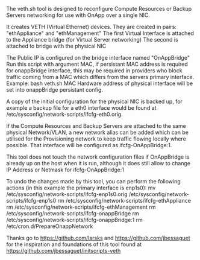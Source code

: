 The veth.sh tool is designed to reconfigure Compute Resources or Backup Servers networking for use with OnApp over a single NIC.

It creates VETH (Virtual Ethernet) devices. They are created in pairs: "ethAppliance" and "ethManagement"
The first Virtual Interface is attached to the Appliance bridge (for Virtual Server networking)
The second is attached to bridge with the physical NIC

The Public IP is configured on the bridge interface named "OnAppBridge"
Run this script with argument MAC, if persistant MAC address is required for onappBridge interface, this may be required in providers who block traffic coming from a MAC which differs from the servers primary interface. Example: bash veth.sh MAC
Hardware address of physical interface will be set into onappBridge persistant config.

A copy of the initial configuration for the physical NIC is backed up, for example a backup file for a eth0 interface would be found at /etc/sysconfig/network-scripts/ifcfg-eth0.orig.

If the Compute Resources and Backup Servers are attached to the same physical Network/VLAN, a new network alias can be added which can be utilised for the Provisioning network to keep traffic flowing locally where possible. That interface will be configured as ifcfg-OnAppBridge:1.

This tool does not touch the network configuration files if OnAppBridge is already up on the host when it is run, although it does still allow to change IP Address or Netmask for ifcfg-OnAppBridge:1

To undo the changes made by this tool, you can perform the following actions (in this example the primary interface is enp1s0):
mv /etc/sysconfig/network-scripts/ifcfg-enp1s0.orig /etc/sysconfig/network-scripts/ifcfg-enp1s0
rm /etc/sysconfig/network-scripts/ifcfg-ethAppliance
rm /etc/sysconfig/network-scripts/ifcfg-ethManagement
rm /etc/sysconfig/network-scripts/ifcfg-onappBridge
rm /etc/sysconfig/network-scripts/ifcfg-onappBridge:1
rm /etc/cron.d/PrepareOnappNetwork

Thanks go to https://github.com/larsks and https://github.com/jbessaguet for the inspiration and foundations of this tool found at https://github.com/jbessaguet/initscripts-veth
